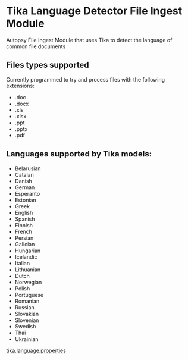 # Tika Language Detector File Ingest Module
Autopsy File Ingest Module that uses Tika to detect the language of common file documents

## Files types supported
Currently programmed to try and process files with the following extensions:
* .doc
* .docx
* .xls
* .xlsx
* .ppt
* .pptx
* .pdf

## Languages supported by Tika models:
* Belarusian
* Catalan
* Danish
* German
* Esperanto
* Estonian
* Greek
* English
* Spanish
* Finnish
* French
* Persian
* Galician
* Hungarian
* Icelandic
* Italian
* Lithuanian
* Dutch
* Norwegian
* Polish
* Portuguese
* Romanian
* Russian
* Slovakian
* Slovenian
* Swedish
* Thai
* Ukrainian

[tika.language.properties](https://github.com/apache/tika/blob/master/tika-core/src/main/resources/org/apache/tika/language/tika.language.properties)
